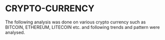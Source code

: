 # CRYPTO-CURRENCY
The following analysis was done on various crypto currency such as BITCOIN, ETHEREUM, LITECOIN etc. and following trends and pattern were analysed.
